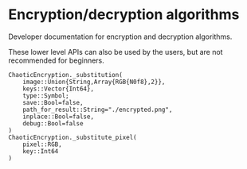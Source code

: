 # Encryption/decryption algorithms

Developer documentation for encryption and decryption algorithms.

These lower level APIs can also be used by the users, but are not recommended
for beginners.

```@docs
ChaoticEncryption._substitution(
    image::Union{String,Array{RGB{N0f8},2}},
    keys::Vector{Int64},
    type::Symbol;
    save::Bool=false,
    path_for_result::String="./encrypted.png",
    inplace::Bool=false,
    debug::Bool=false
)
ChaoticEncryption._substitute_pixel(
    pixel::RGB,
    key::Int64
)
```